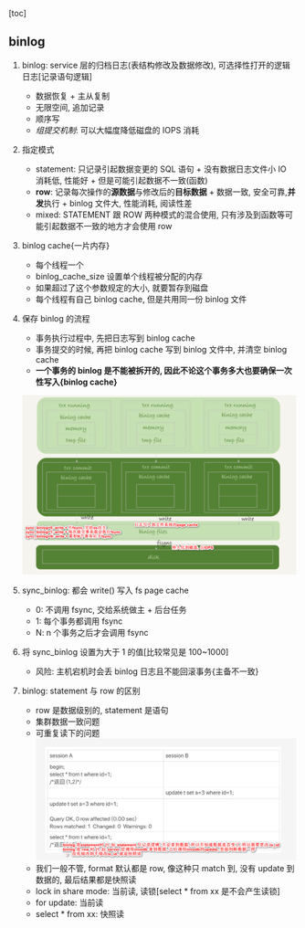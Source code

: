 [toc]

## binlog

1. binlog: service 层的归档日志(表结构修改及数据修改), 可选择性打开的逻辑日志[记录语句逻辑]

   - 数据恢复 + 主从复制
   - 无限空间, 追加记录
   - 顺序写
   - _组提交机制_: 可以大幅度降低磁盘的 IOPS 消耗

2. 指定模式

   - statement: 只记录引起数据变更的 SQL 语句 + 没有数据日志文件小 IO 消耗低, 性能好 + 但是可能引起数据不一致(函数)
   - **row**: 记录每次操作的**源数据**与修改后的**目标数据** + 数据一致, 安全可靠,**并发**执行 + binlog 文件大, 性能消耗, 阅读性差
   - mixed: STATEMENT 跟 ROW 两种模式的混合使用, 只有涉及到函数等可能引起数据不一致的地方才会使用 row

3. binlog cache{一片内存}

   - 每个线程一个
   - binlog_cache_size 设置单个线程被分配的内存
   - 如果超过了这个参数规定的大小, 就要暂存到磁盘
   - 每个线程有自己 binlog cache, 但是共用同一份 binlog 文件

4. 保存 binlog 的流程

   - 事务执行过程中, 先把日志写到 binlog cache
   - 事务提交的时候, 再把 binlog cache 写到 binlog 文件中, 并清空 binlog cache
   - **一个事务的 binlog 是不能被拆开的, 因此不论这个事务多大也要确保一次性写入{binlog cache}**

   ![avatar](/static/image/mysql/mysql-binlog.png)

5. sync_binlog: 都会 write() 写入 fs page cache

   - 0: 不调用 fsync, 交给系统做主 + 后台任务
   - 1: 每个事务都调用 fsync
   - N: n 个事务之后才会调用 fsync

6. 将 sync_binlog 设置为大于 1 的值[比较常见是 100~1000]

   - 风险: 主机宕机时会丢 binlog 日志且不能回滚事务{主备不一致}

7. binlog: statement 与 row 的区别

   - row 是数据级别的, statement 是语句
   - 集群数据一致问题
   - 可重复读下的问题
     ![avatar](/static/image/mysql/mysql-binlog-format.png)
   - 我们一般不管, format 默认都是 row, 像这种只 match 到, 没有 update 到数据的, 最后结果都是快照读
   - lock in share mode: 当前读, 读锁[select * from xx 是不会产生读锁]
   - for update: 当前读
   - select \* from xx: 快照读
